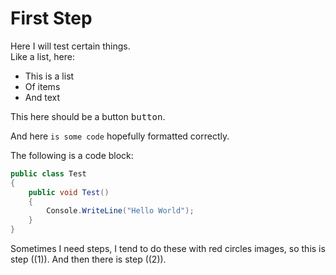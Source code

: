 ﻿# First Step

Here I will test certain things.\
Like a list, here:

* This is a list
* Of items
* And text

This here should be a button <kbd>button</kbd>.

And here `is some code` hopefully formatted correctly.

The following is a code block:

```csharp
public class Test
{
    public void Test()
    {
        Console.WriteLine("Hello World");
    }
}
```

Sometimes I need steps, I tend to do these with red circles images, so this is step ((1)). And then there is step ((2)).